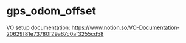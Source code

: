 # gps_odom_offset
VO setup documentation: https://www.notion.so/VO-Documentation-20629f81e73780f29a67c0af3255cd58
